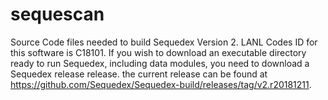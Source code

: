 # sequescan
Source Code files needed to build Sequedex Version 2.  LANL Codes ID for this software is C18101. If you wish to download an executable directory ready to run Sequedex, including data modules, you need to download a Sequedex release release.  the current release can be found at https://github.com/Sequedex/Sequedex-build/releases/tag/v2.r20181211.

